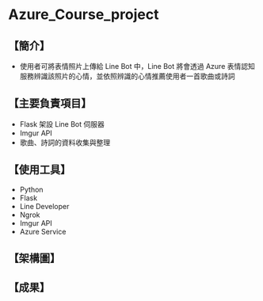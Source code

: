 # Azure_Course_project

## 【簡介】
+ 使用者可將表情照片上傳給 Line Bot 中，Line Bot 將會透過 Azure 表情認知服務辨識該照片的心情，並依照辨識的心情推薦使用者一首歌曲或詩詞

## 【主要負責項目】
+ Flask 架設 Line Bot 伺服器
+ Imgur API 
+ 歌曲、詩詞的資料收集與整理

## 【使用工具】
+ Python
+ Flask
+ Line Developer
+ Ngrok
+ Imgur API
+ Azure Service

## 【架構圖】


## 【成果】
